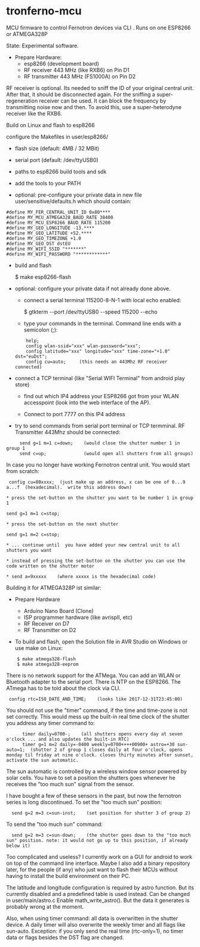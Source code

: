 # tronferno-mcu
MCU firmware to control Fernotron devices via CLI . Runs on one ESP8266 or ATMEGA328P 

State: Experimental software.

* Prepare Hardware:
  * esp8266 (development board)
  * RF receiver 443 MHz (like RXB6) on Pin D1
  * RF transmitter 443 MHz (FS1000A) on Pin D2

RF receiver is optional. Its needed to sniff the ID of your original central unit. After that, it should be disconnected again.
For the sniffing a super-regeneration receiver can be used. It can block the frequency by transmitting noise now and then. To avoid this, use a super-heterodyne receiver like the RXB6. 

Build on Linux and flash to esp8266


configure the Makefiles in user/esp8266/
* flash size (default: 4MB / 32 MBit)
* serial port (default: /dev/ttyUSB0)
* paths to esp8266 build tools and sdk
* add the tools to your PATH

* optional: pre-configure your private data in new file user/sensitive/defaults.h which should contain:
```
#define MY_FER_CENTRAL_UNIT_ID 0x80****
#define MY_MCU_ATMEGA328_BAUD_RATE 38400
#define MY_MCU_ESP8266_BAUD_RATE 115200
#define MY_GEO_LONGITUDE -13.****
#define MY_GEO_LATITUDE +52.****
#define MY_GEO_TIMEZONE +1.0
#define MY_GEO_DST dstEU
#define MY_WIFI_SSID "*******"
#define MY_WIFI_PASSWORD "************"
```

* build and flash

    $ make esp8266-flash

* optional: configure your private data if not already done above. 
  * connect a serial terminal 115200-8-N-1 with local echo enabled:
  
    $ gtkterm --port /dev/ttyUSB0 --speed 115200 --echo
    
  * type your commands in the terminal. Command line ends with a semicolon (;):
  ```
      help;
      config wlan-ssid="xxx" wlan-password="xxx"; 
      config latitude="xxx" longitude="xxx" time-zone="+1.0" dst="euDst";
      config cu=auto;     (this needs an 443Mhz RF receiver connected)
  ```    
* connect a TCP terminal (like "Serial WIFI Terminal" from android play store)

     * find out which IP4 address your ESP8266 got from your WLAN accesspoint (look into the web interface of the AP).
     
     * Connect to port 7777 on this IP4 address 
     


* try to send commands from serial port terminal or TCP termminal.  RF Transmitter 443Mhz should be connected:
```
     send g=1 m=1 c=down;    (would close the shutter number 1 in group 1   
     send c=up;              (would open all shutters from all groups)
```    
     
In case you no longer have working Fernotron central unit. You would start from scratch:
 
     config cu=80xxxx;  (just make up an address, x can be one of 0...9 a...f  (hexadecimal).  write this address down)
    
    * press the set-button on the shutter you want to be number 1 in group 1
    
    send g=1 m=1 c=stop;
    
    * press the set-button on the next shutter
    
    send g=1 m=2 c=stop;
    
    * ... continue until  you have added your new central unit to all shutters you want
    
    * instead of pressing the set-button on the shutter you can use the code written on the shutter motor 
    
    * send a=9xxxxx    (where xxxxx is the hexadecimal code)
    
 Building it for ATMEGA328P ist similar:
 
 * Prepare Hardware 
    * Arduino Nano Board (Clone)
    * ISP programmer hardware (like avrispII, etc)
    * RF Receiver on D7
    * RF Transmitter on D2
    
  * To build and flash, open the Solution file in AVR Studio on Windows or use make on Linux:
  ```
      $ make atmega328-flash
      $ make atmega328-eeprom
  ```
     
There is no network support for the ATMega. You can add an WLAN or Bluetooth adapter to the serial port. There is NTP on the ESP8266.  The ATmega has to be told about the clock via CLI.

     config rtc=ISO_DATE_AND_TIME;    (looks like 2017-12-31T23:45:00)

You should not use the "timer" command, if the time and time-zone is not set correctly.  This would mess up the built-in real time clock of the shutter you address any timer command to:
```
      timer daily=0700-;    (all shutters opens every day at seven o'clock ... and also updates the built-in RTC)     
      timer g=1 m=2 daily=-0400 weekly=0700++++00900+ astro=+30 sun-auto=1;  (shutter 2 of group 1 closes daily at four o'clock, opens monday til friday at nine o'clock. closes thirty minutes after sunset, activate the sun automatic.
 ```
      
The sun automatic is controlled by a wireless window sensor powered by solar cells. You have to set a position the shutters goes whenever he receives the "too much sun" signal from the sensor.

I have bought a few of these sensors in the past, but now the fernotron series is long discontinued.  To set the "too much sun" position:


      send g=2 m=3 c=sun-inst;    (set position for shutter 3 of group 2)

To send the "too much sun" command:

      send g=2 m=3 c=sun-down;    (the shutter goes down to the "too much sun" position. note: it would not go up to this position, if already below it)
      
      
 
      

   
 Too complicated and useless? I currently work on a GUI for android to work on top of the command line interface.  Maybe I also add a binary repository later, for the people (if any) who just want to flash their MCUs without having to install the build environment on their PC.
 
 
 The latitude and longitude configuration is required by astro function. But its currently disabled and a predefined table is used instead. Can be changed in user/main/astro.c  Enable math_write_astro(). But the data it generates is probably wrong at the moment.
 
 Also, when using timer command: all data is overwritten in the shutter device.  A daily timer will also overwrite the weekly timer and all flags like sun-auto. Exception: if you only send the real time (rtc-only=1), no timer data or flags besides the DST flag are changed.
 

